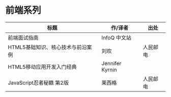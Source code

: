 # 前端系列

| 标题                              | 作/译者         | 出处     |
| --------------------------------- | --------------- | -------- |
| 前端面试指南                      | InfoQ 中文站    |          |
| HTML5基础知识、核心技术与前沿案例 | 刘欢            | 人民邮电 |
| HTML5移动应用开发入门经典         | Jennifer Kyrnin |          |
| JavaScript忍者秘籍 第2版          | 莱西格          | 人民邮电 |